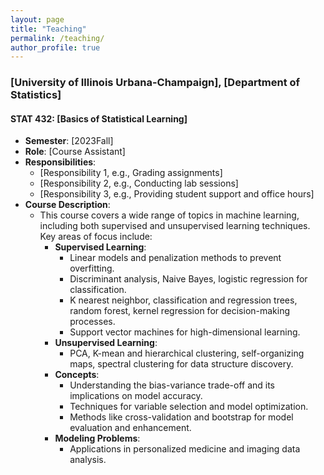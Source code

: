 ```yaml
---
layout: page
title: "Teaching"
permalink: /teaching/
author_profile: true
---
```

### [University of Illinois Urbana-Champaign], [Department of Statistics]

#### STAT 432: [Basics of Statistical Learning]
- **Semester**: [2023Fall]
- **Role**: [Course Assistant]
- **Responsibilities**:
  - [Responsibility 1, e.g., Grading assignments]
  - [Responsibility 2, e.g., Conducting lab sessions]
  - [Responsibility 3, e.g., Providing student support and office hours]
- **Course Description**: 
  - This course covers a wide range of topics in machine learning, including both supervised and unsupervised learning techniques. Key areas of focus include:
    - **Supervised Learning**:
      - Linear models and penalization methods to prevent overfitting.
      - Discriminant analysis, Naive Bayes, logistic regression for classification.
      - K nearest neighbor, classification and regression trees, random forest, kernel regression for decision-making processes.
      - Support vector machines for high-dimensional learning.
    - **Unsupervised Learning**:
      - PCA, K-mean and hierarchical clustering, self-organizing maps, spectral clustering for data structure discovery.
    - **Concepts**:
      - Understanding the bias-variance trade-off and its implications on model accuracy.
      - Techniques for variable selection and model optimization.
      - Methods like cross-validation and bootstrap for model evaluation and enhancement.
    - **Modeling Problems**:
      - Applications in personalized medicine and imaging data analysis.


